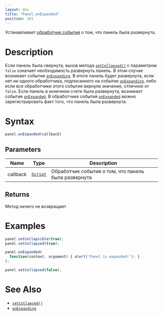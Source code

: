```yaml
---
layout: doc
title: "Panel.onExpanded"
position: 101
---
```


Устанавливает [обработчик события](../../../Core/Script/) о том, что панель была развернута.

# Description

Если панель была свернута, вызов метода [`setCollapsed()`](../Panel.setCollapsed/) с параметром `false`
означает необходимость развернуть панель. В этом случае возникает событие [`onExpanding`](../Panel.onExpanding/).
В итоге панель будет развернута, если нет ни одного обработчика, подписанного на событие [`onExpanding`](../Panel.onExpanding/),
либо если все обработчики этого события вернули значение, отличное от `false`. Если панель в конечном счете была развернута, 
возникает событие [`onExpanded`](../Panel.onExpanded/). В обработчике события [`onExpanded`](../Panel.onExpanded/)
можно зарегистрировать факт того, что панель была развернута.

# Syntax

```js
panel.onExpanded(callback)
```

## Parameters

|Name|Type|Description|
|----|----|-----------|
|callback|[`Script`](../../../Core/Script/)|Обработчик события о том, что панель была развернута|

## Returns

Метод ничего не возвращает

# Examples

```js
panel.setCollapsible(true);
panel.setCollapsed(true);

panel.onExpanded(
  function(context, argument) { alert('Panel is expanded!'); }
);

panel.setCollapsed(false);
```

# See Also

* [`setCollapsed()`](../Panel.setCollapsed/)
* [`onExpanding`](../Panel.onExpanding/)
